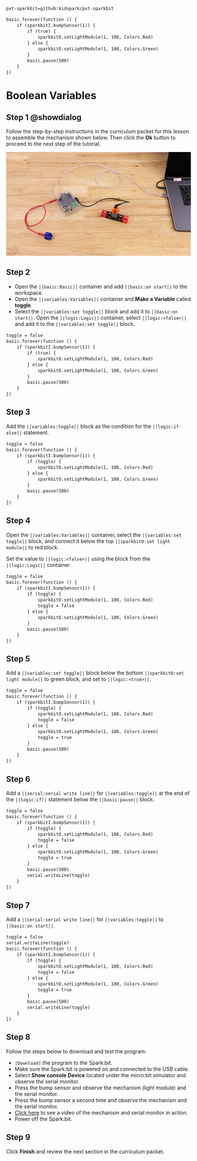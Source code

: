 ```package
pxt-sparkbit=github:kidspark/pxt-sparkbit
```

```template
basic.forever(function () {
    if (sparkbitI.bumpSensor(1)) {
        if (true) {
            sparkbitO.setLightModule(1, 100, Colors.Red)
        } else {
            sparkbitO.setLightModule(1, 100, Colors.Green)
        }
        basic.pause(500)
    }
})
```

# Boolean Variables

## Step 1 @showdialog

Follow the step-by-step instructions in the curriculum packet for this lesson to assemble the mechanism shown below. Then click the **Ok** button to proceed to the next step of the tutorial.

![boolean-variables](https://raw.githubusercontent.com/KidSpark/tutorials/master/assets/3-4-boolean-variables.png)

## Step 2

* Open the ``||basic:Basic||`` container and add ``||basic:on start||`` to the workspace.
* Open the ``||variables:Variables||`` container and **Make a Variable** called **toggle**.
* Select the ``||variables:set toggle||`` block and add it to ``||basic:on start||``. Open the ``||logic:Logic||`` container, select ``||logic:<false>||`` and add it to the ``||variables:set toggle||`` block. 
 
```blocks
toggle = false
basic.forever(function () {
    if (sparkbitI.bumpSensor(1)) {
        if (true) {
            sparkbitO.setLightModule(1, 100, Colors.Red)
        } else {
            sparkbitO.setLightModule(1, 100, Colors.Green)
        }
        basic.pause(500)
    }
})
```

## Step 3

Add the ``||variables:toggle||`` block as the condition for the ``||logic:if-else||`` statement.

```blocks
toggle = false
basic.forever(function () {
    if (sparkbitI.bumpSensor(1)) {
        if (toggle) {
            sparkbitO.setLightModule(1, 100, Colors.Red)
        } else {
            sparkbitO.setLightModule(1, 100, Colors.Green)
        }
        basic.pause(500)
    }
})
```

## Step 4

Open the ``||variables:Variables||`` container, select the ``||variables:set toggle||`` block, and connect it below the top ``||sparkbitO:set light module||`` to red block.

Set the value to ``||logic:<false>||`` using the block from the ``||logic:Logic||`` container.

```blocks
toggle = false
basic.forever(function () {
    if (sparkbitI.bumpSensor(1)) {
        if (toggle) {
            sparkbitO.setLightModule(1, 100, Colors.Red)
            toggle = false
        } else {
            sparkbitO.setLightModule(1, 100, Colors.Green)
        }
        basic.pause(500)
    }
})
```

## Step 5

Add a ``||variables:set toggle||`` block below the bottom ``||sparkbitO:set light module||`` to green block, and set to ``||logic:<true>||``.

```blocks
toggle = false
basic.forever(function () {
    if (sparkbitI.bumpSensor(1)) {
        if (toggle) {
            sparkbitO.setLightModule(1, 100, Colors.Red)
            toggle = false
        } else {
            sparkbitO.setLightModule(1, 100, Colors.Green)
            toggle = true
        }
        basic.pause(500)
    }
})
```

## Step 6

Add a ``||serial:serial write line||`` for ``||variables:toggle||`` at the end of the ``||logic:if||`` statement below the ``||basic:pause||`` block.

```blocks
toggle = false
basic.forever(function () {
    if (sparkbitI.bumpSensor(1)) {
        if (toggle) {
            sparkbitO.setLightModule(1, 100, Colors.Red)
            toggle = false
        } else {
            sparkbitO.setLightModule(1, 100, Colors.Green)
            toggle = true
        }
        basic.pause(500)
        serial.writeLine(toggle)
    }
})
```

## Step 7

Add a ``||serial:serial write line||`` for ``||variables:toggle||`` to ``||basic:on start||``.

```blocks
toggle = false
serial.writeLine(toggle)
basic.forever(function () {
    if (sparkbitI.bumpSensor(1)) {
        if (toggle) {
            sparkbitO.setLightModule(1, 100, Colors.Red)
            toggle = false
        } else {
            sparkbitO.setLightModule(1, 100, Colors.Green)
            toggle = true
        }
        basic.pause(500)
        serial.writeLine(toggle)
    }
})
```

## Step 8

Follow the steps below to download and test the program:
* ``|Download|`` the program to the Spark:bit.
* Make sure the Spark:bit is powered on and connected to the USB cable.
* Select **Show console Device** located under the micro:bit simulator and observe the serial monitor.
* Press the bump sensor and observe the mechanism (light module) and the serial monitor.
* Press the bump sensor a second time and observe the mechanism and the serial monitor.
* [Click here](https://youtu.be/X5Tcty-1vLA) to see a video of the mechanism and serial monitor in action.
* Power off the Spark:bit.

## Step 9

Click **Finish** and review the next section in the curriculum packet.